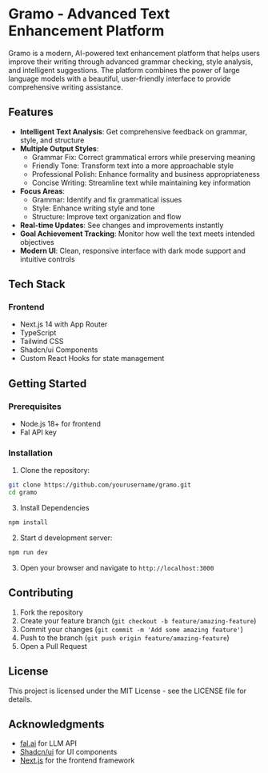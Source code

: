 # Gramo - Advanced Text Enhancement Platform

Gramo is a modern, AI-powered text enhancement platform that helps users improve their writing through advanced grammar checking, style analysis, and intelligent suggestions. The platform combines the power of large language models with a beautiful, user-friendly interface to provide comprehensive writing assistance.

## Features

- **Intelligent Text Analysis**: Get comprehensive feedback on grammar, style, and structure
- **Multiple Output Styles**:
  - Grammar Fix: Correct grammatical errors while preserving meaning
  - Friendly Tone: Transform text into a more approachable style
  - Professional Polish: Enhance formality and business appropriateness
  - Concise Writing: Streamline text while maintaining key information
- **Focus Areas**:
  - Grammar: Identify and fix grammatical issues
  - Style: Enhance writing style and tone
  - Structure: Improve text organization and flow
- **Real-time Updates**: See changes and improvements instantly
- **Goal Achievement Tracking**: Monitor how well the text meets intended objectives
- **Modern UI**: Clean, responsive interface with dark mode support and intuitive controls

## Tech Stack

### Frontend

- Next.js 14 with App Router
- TypeScript
- Tailwind CSS
- Shadcn/ui Components
- Custom React Hooks for state management

## Getting Started

### Prerequisites

- Node.js 18+ for frontend
- Fal API key

### Installation

1. Clone the repository:

```bash
git clone https://github.com/yourusername/gramo.git
cd gramo
```

3. Install Dependencies

```bash
npm install
```

2. Start d development server:

```bash
npm run dev
```

3. Open your browser and navigate to `http://localhost:3000`

## Contributing

1. Fork the repository
2. Create your feature branch (`git checkout -b feature/amazing-feature`)
3. Commit your changes (`git commit -m 'Add some amazing feature'`)
4. Push to the branch (`git push origin feature/amazing-feature`)
5. Open a Pull Request

## License

This project is licensed under the MIT License - see the LICENSE file for details.

## Acknowledgments

- [fal.ai](https://fal.ai/) for LLM API
- [Shadcn/ui](https://ui.shadcn.com/) for UI components
- [Next.js](https://nextjs.org/) for the frontend framework
